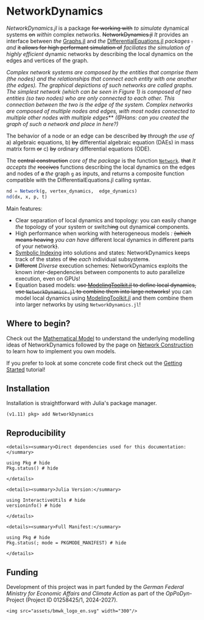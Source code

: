 # NetworkDynamics

*NetworkDynamics.jl* is a package ~~for working with~~ *to simulate* dynamical systems ~~on~~ *within* complex networks. ~~NetworkDynamics.jl~~ *It* provides an interface between *the* [Graphs.jl](https://github.com/JuliaGraphs/Graphs.jl) and *the* [DifferentialEquations.jl](https://github.com/SciML/DifferentialEquations.jl) *packages* ~~.~~ *and* ~~it allows for high performant  simulation of~~ *faciliates the simulation of highly efficient* dynamic networks by describing the local dynamics on the edges and vertices of the graph.

*Complex network systems are composed by the entities that comprise them (the nodes) and the relationships that connect each entity with one another (the edges). The graphical depictions of such networks are called graphs. The simplest network (which can be seen in Figure 1) is composed of two entities (so two nodes) who are only connected to each other. This connection between the two is the edge of the system. Complex networks are composed of multiple nodes and edges, with most nodes connected to multiple other nodes with multiple edges*** *(@Hans: can you created the graph of such a network and place in here?)*

The behavior of a node or an edge can be described ~~by~~ *through the use of* a) algebraic equations, b) ~~by~~ differential algebraic equation (DAEs) in mass matrix form ~~or~~ c) ~~by~~ ordinary differential equations (ODE). 

The ~~central construction~~ *core of the package* is the function [`Network`](@ref)*.* ~~that~~ *It accepts the* ~~receives~~ functions describing the local dynamics on the edges and nodes of ~~a~~ *the* graph `g` as inputs, and returns a composite function compatible with the DifferentialEquations.jl calling syntax.

```julia
nd = Network(g, vertex_dynamics,  edge_dynamics)
nd(dx, x, p, t)
```

Main features:
- Clear separation of local dynamics and topology: you can easily change *the* topology of your system or switch~~ing~~ out dynamic~~al~~ components.
- High performance when working with heterogeneous models *:* ~~(which means heaving~~ *you can have* different local dynamics in different parts of your network~~)~~.
- [Symbolic Indexing](@ref) into solutions and states: NetworkDynamics keeps track of the states of ~~the~~ *each* individual subsystem~~s~~.
- ~~Different~~ *Diverse* execution schemes: NetworkDynamics exploits the known inter-dependencies between components to auto parallelize execution, even on GPUs!
- Equation based models: ~~use [ModelingToolkit.jl](https://docs.sciml.ai/ModelingToolkit/dev/) to define local dynamics, use `NetworkDynamics.jl` to combine them into large networks!~~ you can model local dynamics using [ModelingToolkit.jl](https://docs.sciml.ai/ModelingToolkit/dev/) and them combine them into larger networks by using `NetworkDynamics.jl`!


## Where to begin?
Check out the [Mathematical Model](@ref) to understand the underlying modelling ideas of NetworkDynamics followed by the page on [Network Construction](@ref) to learn how to implement you own models.

If you prefer to look at some concrete code first check out the [Getting Started](@ref) tutorial!


## Installation

Installation is straightforward with Julia's package manager.

```julia-repl
(v1.11) pkg> add NetworkDynamics
```


## Reproducibility

```@raw html
<details><summary>Direct dependencies used for this documentation:</summary>
```

```@example
using Pkg # hide
Pkg.status() # hide
```

```@raw html
</details>
```

```@raw html
<details><summary>Julia Version:</summary>
```

```@example
using InteractiveUtils # hide
versioninfo() # hide
```

```@raw html
</details>
```

```@raw html
<details><summary>Full Manifest:</summary>
```

```@example
using Pkg # hide
Pkg.status(; mode = PKGMODE_MANIFEST) # hide
```

```@raw html
</details>
```

## Funding
Development of this project was in part funded by the *German Federal Ministry for Economic Affairs and Climate Action* as part of the *OpPoDyn*-Project (Project ID 01258425/1, 2024-2027).

```@raw html
<img src="assets/bmwk_logo_en.svg" width="300"/>
```
